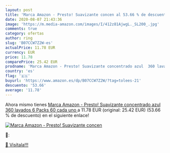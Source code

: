 ```yaml
---
layout: post
title: 'Marca Amazon - Presto! Suavizante concen al 53.66 % de descuento'
date: 2020-08-07 21:43:36
image: 'https://m.media-amazon.com/images/I/412z81AjwgL._SL200_.jpg'
comments: true
category: ofertas
author: ring
slug: 'B07CCW7Z2W-es'
actualPrice: 11.78 EUR
currency: EUR
price: 11.78
comparePrice: 25.42 EUR
prodname: 'Marca Amazon - Presto! Suavizante concentrado azul  360 lavados  6 Packs  60 cada uno '
country: 'es'
flag: '🇪🇸'
buyurl: 'https://www.amazon.es/dp/B07CCW7Z2W/?tag=tolees-21'
descuento: '53.66'
average: '11.78'
---
```


Ahora mismo tienes [Marca Amazon - Presto! Suavizante concentrado azul  360 lavados  6 Packs  60 cada uno ](https://www.amazon.es/dp/B07CCW7Z2W/?tag=tolees-21) a 11.78 EUR (original: 25.42 EUR) (53.66 %  de descuento) en el siguiente enlace!

[![Marca Amazon - Presto! Suavizante concen](https://m.media-amazon.com/images/I/412z81AjwgL._SL200_.jpg)](https://www.amazon.es/dp/B07CCW7Z2W/?tag=tolees-21)

🔎:


[🛒 Visítala!!!](https://www.amazon.es/dp/B07CCW7Z2W/?tag=tolees-21)
